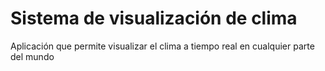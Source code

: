 # Sistema de visualización de clima
Aplicación que permite visualizar el clima a tiempo real en cualquier parte del mundo
